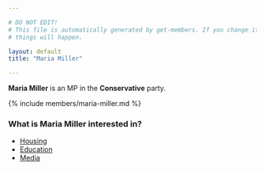 ```yaml
---

# DO NOT EDIT!
# This file is automatically generated by get-members. If you change it, bad
# things will happen.

layout: default
title: "Maria Miller"

---
```


**Maria Miller** is an MP in the **Conservative** party.

{% include members/maria-miller.md %}

### What is Maria Miller interested in?


* [Housing](/interests/housing.html)
* [Education](/interests/education.html)
* [Media](/interests/media.html)
